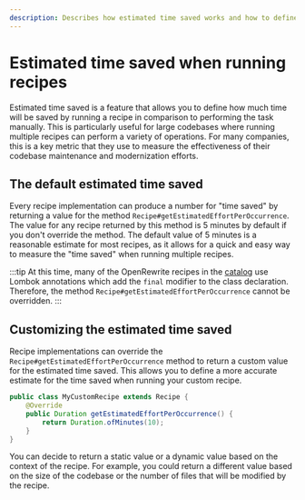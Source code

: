 ```yaml
---
description: Describes how estimated time saved works and how to define a custom number.
---
```


# Estimated time saved when running recipes

Estimated time saved is a feature that allows you to define how much time will be saved by running a recipe in comparison to performing the task manually. This is particularly useful for large codebases where running multiple recipes can perform a variety of operations. For many companies, this is a key metric that they use to measure the effectiveness of their codebase maintenance and modernization efforts.

## The default estimated time saved

Every recipe implementation can produce a number for "time saved" by returning a value for the method `Recipe#getEstimatedEffortPerOccurrence`. The value for any recipe returned by this method is 5 minutes by default if you don't override the method. The default value of 5 minutes is a reasonable estimate for most recipes, as it allows for a quick and easy way to measure the "time saved" when running multiple recipes.

:::tip
At this time, many of the OpenRewrite recipes in the [catalog](https://docs.openrewrite.org/recipes) use Lombok annotations which add the `final` modifier to the class declaration. Therefore, the method `Recipe#getEstimatedEffortPerOccurrence` cannot be overridden.
:::

## Customizing the estimated time saved

Recipe implementations can override the `Recipe#getEstimatedEffortPerOccurrence` method to return a custom value for the estimated time saved. This allows you to define a more accurate estimate for the time saved when running your custom recipe.

```java
public class MyCustomRecipe extends Recipe {
    @Override
    public Duration getEstimatedEffortPerOccurrence() {
        return Duration.ofMinutes(10);
    }
}
```

You can decide to return a static value or a dynamic value based on the context of the recipe. For example, you could return a different value based on the size of the codebase or the number of files that will be modified by the recipe.